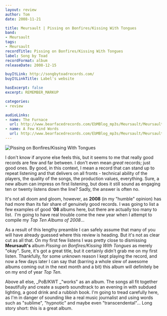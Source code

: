 ```yaml
---
layout: review
author: Tom
date: 2008-11-21

title: Meursault | Pissing on Bonfires/Kissing With Tongues
band:
- Meursault
tags:
- Meursault
recordTitle: Pissing on Bonfires/Kissing With Tongues
label: Song by Toad
recordFormat: album
releaseDate: 2008-12-15

buyItLink: http://songbytoadrecords.com/
buyItLinkTitle: Label's website

hasExcerpt: false
excerpt: REMEMBER_MARKUP

categories:
- review

audioLinks:
- name: The Furnace
  url: http://www.bearfacedrecords.com/EbMBlog_mp3s/Meursault/Meursault_TheFurnace.mp3
- name: A Few Kind Words
  url: http://www.bearfacedrecords.com/EbMBlog_mp3s/Meursault/Meursault_AFewKindWords.mp3
---
```


![Pissing on Bonfires/Kissing With Tongues](http://eatenbymonsters.files.wordpress.com/2008/11/meursault_pissingkissingcover.jpg)

I don't know if anyone else feels this, but it seems to me that really good records are few and far between. I don't even mean _great_ records; just good ones. By good, in this context, I mean a record that can stand up to repeat listening and that delivers on all fronts - technical ability of the players, the quality of the songs, the production values, everything. Sure, a new album can impress on first listening, but does it still sound as engaging ten or twenty listens down the line? Sadly, the answer is often no.

It's not all doom and gloom, however, as **2008** (in my "humble" opinion) has had more than its fair share of genuinely good records. I was going to list a few examples of good '**08** albums here, but there are actually too many to list.  I'm going to have real trouble come the new year when I attempt to compile my *Top Ten Albums of 2008*...

As a result of this lengthy preamble I can safely assume that many of you will have already guessed where this review is heading. But it's not as clear cut as all that. On my first few listens I was pretty close to dismissing **Meursault's** album _Pissing on Bonfires/Kissing With Tongues_ as merely "okay". Sure, it's got a great title, but it certainly didn't grab me on my first listen. Thankfully, for some unknown reason I kept playing the record, and now a few days later I can say that (barring a whole slew of awesome albums coming out in the next month and a bit) this album will definitely be on my end of year *Top Ten*.

Above all else, _PoB/KWT _"works" as an album. The songs all fit together beautifully and create a superb soundtrack to an evening in with subdued lighting, a good drink and a rubbish book. I'm going to tread carefully here, as I'm in danger of sounding like a real music journalist and using words such as "sublime", "hypnotic" and maybe even "transcendental"... Long story short: this is a great album.
